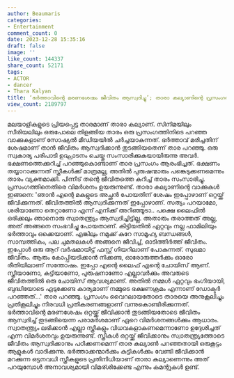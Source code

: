 ```yaml
---
author: Beaumaris
categories:
- Entertainment
comment_count: 0
date: 2023-12-28 15:35:16
draft: false
image: ''
like_count: 144337
share_count: 52171
tags:
- ACTOR
- dancer
- Thara Kalyan
title: ‘ഭർത്താവിന്റെ മരണശേഷം ജീവിതം ആസ്വദിച്ചു’; താരാ കല്യാണിന്റെ പ്രസംഗത്തിന് വിമർശനം
view_count: 2189797
---
```


മലയാളികളുടെ പ്രിയപ്പെട്ട താരമാണ് താരാ കല്യാണ്. സിനിമയിലും സീരിയലിലും ഒരുപോലെ തിളങ്ങിയ താരം ഒരു പ്രസംഗത്തിനിടെ പറഞ്ഞ വാക്കുകളാണ് സോഷ്യൽ മീഡിയയിൽ ചർച്ചയാകുന്നത്. ഭർത്താവ് മരിച്ചതിന് ശേഷമാണ് താൻ ജീവിതം ആസ്വദിക്കാൻ തുടങ്ങിയതെന്ന് താര പറഞ്ഞു. ഒരു സ്വകാര്യ പരിപാടി ഉദ്ഘാടനം ചെയ്തു സംസാരിക്കുകയായിരുന്നു അവർ. ഭക്ഷണത്തെക്കുറിച്ച് പറഞ്ഞുകൊണ്ടാണ് താര പ്രസംഗം ആരംഭിച്ചത്. ഭക്ഷണം തയ്യാറാക്കുന്നത് സ്ത്രീകൾക്ക് മാത്രമല്ല, അതിൽ പുരുഷന്മാരും പങ്കെടുക്കണമെന്നും താരം വ്യക്തമാക്കി. പിന്നീട് തന്റെ ജീവിതത്തെ കുറിച്ച് താരം സംസാരിച്ചു. പ്രസംഗത്തിനെതിരെ വിമർശനം ഉയരുന്നുണ്ട്. താരാ കല്യാണിന്റെ വാക്കുകൾ ഇങ്ങനെ: 'ഞാൻ എന്റെ മകളുടെ അച്ഛൻ പോയതിന് ശേഷം ഇപ്പോഴാണ് ഒറ്റയ്ക്ക് ജീവിക്കുന്നത്. ജീവിതത്തിൽ ആസ്വദിക്കുന്നത് ഇപ്പോഴാണ്. സത്യം പറയാമോ, ശരിയാണോ തെറ്റാണോ എന്ന് എനിക്ക് അറിഞ്ഞൂടാ.. പക്ഷെ ലൈഫിൽ ഒരിക്കലും ഞാനൊരു സ്വാതന്ത്ര്യം ആസ്വദിച്ചിട്ടില്ല. അതാരും തരാത്തത് അല്ല, അത് അങ്ങനെ സംഭവിച്ചു പോയതാണ്. കിട്ടിയതിൽ ഏറ്റവും നല്ല ഫാമിലിയും ഭർത്താവും ഒക്കെയാണ്. എങ്കിലും നമുക്ക് കുറേ സാമൂഹ്യ ബന്ധങ്ങൾ, സാമ്പത്തികം, പല ചുമതലകൾ അങ്ങനെ ജീവിച്ച്, ഓടിത്തീർത്ത് ജീവിതം. ഇപ്പോൾ ഒരു ആറ് വർഷമായിട്ട് ഫസ്റ്റ് ഗിയറിലാണ് പോകുന്നത്. സുഖമാ ജീവിതം. ആരും കോപ്പിയടിക്കാൻ നിക്കണ്ട, ഓരോരുത്തർക്കും ഓരോ രീതിയിലാണ് സന്തോഷം. ഇപ്പോ എന്റെ ലൈഫ് എന്റെ ചോയിസ് ആണ്. സ്ത്രീയാണോ, കുട്ടിയാണോ, പുരുഷനാണോ എല്ലാവർക്കും അവരുടെ ജീവിതത്തിൽ ഒരു ചോയിസ് ആവശ്യമാണ്. അതിൽ നമ്മൾ ഏറ്റവും ഭംഗിയായി, ബുദ്ധിയോടെ എടുക്കേണ്ട കാര്യമാണ് നമ്മുടെ ഭക്ഷണക്രമം എന്നാണ് ഡോക്ടർ പറഞ്ഞത്...' താര പറഞ്ഞു. പ്രസംഗം വൈറലായതോടെ താരയെ അനുകൂലിച്ചും പ്രതികൂലിച്ചും നിരവധി പ്രതികരണങ്ങളാണ് വന്നുകൊണ്ടിരിക്കുന്നത്. ഭർത്താവിന്റെ മരണശേഷം ഒറ്റയ്ക്ക് ജീവിക്കാൻ തുടങ്ങിയതോടെ ജീവിതം ആസ്വദിച്ച് തുടങ്ങിയെന്ന പരാമർശമാണ് ഏറെ വിമർശനങ്ങൾക്കും ആധാരം. സ്വാതന്ത്ര്യം ലഭിക്കാൻ എല്ലാ സ്ത്രീകളും വിധവകളാകണമെന്നാണോ ഉദ്ദേശിച്ചത് എന്ന വിമർശനവും ഉയരുന്നുണ്ട്. സ്ത്രീകൾ ഒറ്റയ്ക്ക് ജീവിക്കാനും സ്വാതന്ത്ര്യത്തോടെ ജീവിതം ആസ്വദിക്കാനും പഠിക്കണമെന്ന് താര കല്യാൺ പറഞ്ഞതായി ഒരുകൂട്ടം ആളുകൾ വാദിക്കുന്നു. ഭർത്താക്കന്മാർക്കും കുട്ടികൾക്കും വേണ്ടി ജീവിക്കാൻ മറക്കുന്ന ഒട്ടനവധി സ്ത്രീകളുടെ പ്രതിനിധിയാണ് താരാ കല്യാണെന്നും അത് പറയുമ്പോൾ അനാവശ്യമായി വിമര്ശിക്കേണ്ട എന്നും കമന്റുകൾ ഉണ്ട്.